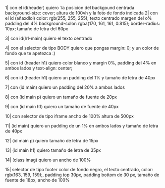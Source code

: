 1| con el id(header) quiero `la posicion del backgound centrada    background-size: cover;    altura de 100vh  y la foto de fondo indicada
2| con el id (añaxdlol)  color: rgb(255, 255, 255);
    texto centrado
    margen del o%
    padding del 4% 
    background-color: rgba(170, 161, 161, 0.815);
    border-radius: 10px;
    tamaño de letra del 60px

3| con id(h1-main) quiero el texto centrado

4| con el selector de tipo BODY quiero que pongas margin: 0; y un color  de fondo que te apetezca :)

5| con id (header h1) quiero color blanco y margin 0%, padding del 4% en ambos lados y text-align: center;

6| con id (header h1) quiero un padding del 1% y tamaño de letra de 40px

7| con (id main) quiero un padding del 20% a ambos lados

8| con (id main p) quiero un tamaño de fuente de 20px

9| con (id main h1) quiero un tamaño de fuente de 40px

10| con selector de tipo iframe ancho de 100% altura de 500px

11| (id main) quiero un padding de un 1% en ambos lados y tamaño de letra de 40px

12| (id main p) quiero tamaño de letra de 15px

13| (id main h1) quiero tamaño de letra de 35px

14| (class imag) quiero un ancho de 100%

15| selector de tipo footer color de fondo negro, el tecto centrado, color: rgb(163, 159, 159);, padding top 30px, padding bottom de 30 px, tamaño de fuente de 18px, ancho de 100%
